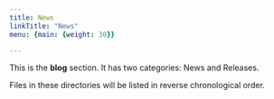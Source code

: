 ```yaml
---
title: News
linkTitle: "News"
menu: {main: {weight: 30}}

---
```





This is the **blog** section. It has two categories: News and Releases.

Files in these directories will be listed in reverse chronological order.
